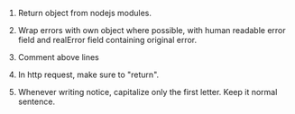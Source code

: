 1. Return object from nodejs modules.

1. Wrap errors with own object where possible, with human readable error field and realError field containing original error.

1. Comment above lines

1. In http request, make sure to "return".

1. Whenever writing notice, capitalize only the first letter. Keep it normal sentence.
